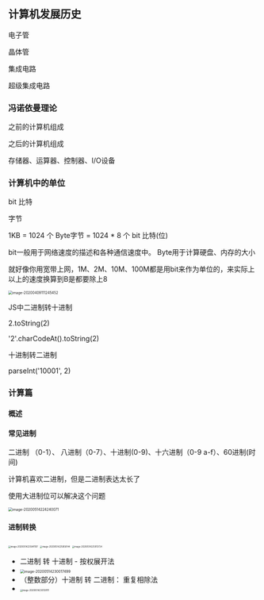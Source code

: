 ## 计算机发展历史

电子管

晶体管

集成电路

超级集成电路

### 冯诺依曼理论

之前的计算机组成

之后的计算机组成

存储器、运算器、控制器、I/O设备

### 计算机中的单位

bit 比特

字节

1KB = 1024 个 Byte字节 =  1024 * 8 个 bit 比特(位)

bit一般用于网络速度的描述和各种通信速度中。
Byte用于计算硬盘、内存的大小

就好像你用宽带上网，1M、2M、10M、100M都是用bit来作为单位的，来实际上以上的速度换算到B是都要除上8

<img src="/Users/mpy/Library/Application Support/typora-user-images/image-20200409111245452.png" alt="image-20200409111245452" style="zoom:50%;" />

JS中二进制转十进制  

2.toString(2)

'2'.charCodeAt().toString(2)

十进制转二进制

parseInt('10001', 2)

### 计算篇

#### 概述

#### 常见进制

二进制 （0-1）、 八进制（0-7）、十进制(0-9)、十六进制（0-9 a-f）、60进制(时间)

计算机喜欢二进制，但是二进制表达太长了

使用大进制位可以解决这个问题

<img src="/Users/mpy/Library/Application Support/typora-user-images/image-20200514224240071.png" alt="image-20200514224240071" style="zoom:50%;" />

#### 进制转换

<img src="/Users/mpy/Library/Application Support/typora-user-images/image-20200514225841107.png" alt="image-20200514225841107" style="zoom:30%;" />

<img src="/Users/mpy/Library/Application Support/typora-user-images/image-20200514225858144.png" alt="image-20200514225858144" style="zoom:30%;" />

<img src="/Users/mpy/Library/Application Support/typora-user-images/image-20200514225913724.png" alt="image-20200514225913724" style="zoom:30%;" />

- 二进制 转 十进制 - 按权展开法
- <img src="/Users/mpy/Library/Application Support/typora-user-images/image-20200514230017499.png" alt="image-20200514230017499" style="zoom:50%;" />
- （整数部分）十进制 转 二进制： 重复相除法
- <img src="/Users/mpy/Library/Application Support/typora-user-images/image-20200514230139111.png" alt="image-20200514230139111" style="zoom:30%;" />

